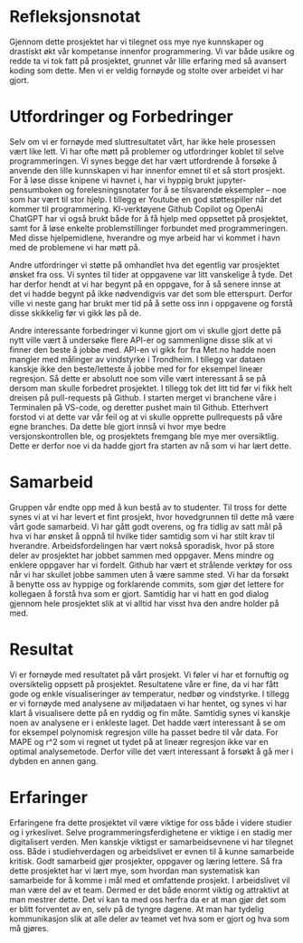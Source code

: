 # Refleksjonsnotat

Gjennom dette prosjektet har vi tilegnet oss mye nye kunnskaper og drastiskt økt vår kompetanse innenfor programmering.
Vi var både usikre og redde ta vi tok fatt på prosjektet, grunnet vår lille erfaring med så avansert koding som dette. Men vi er veldig fornøyde og stolte over arbeidet vi har gjort. 

# Utfordringer og Forbedringer
Selv om vi er fornøyde med sluttresultatet vårt, har ikke hele prosessen vært like lett. 
Vi har ofte møtt på problemer og utfordringer koblet til selve programmeringen. Vi synes begge det har vært utfordrende å forsøke å anvende den lille kunnskapen vi har innenfor emnet til et så stort prosjekt. For å løse disse knipene vi havnet i, har vi hyppig brukt jupyter-pensumboken og forelesningsnotater for å se tilsvarende eksempler – noe som har vært til stor hjelp. I tillegg er Youtube en god støttespiller når det kommer til programmering. KI-verktøyene Github Copilot og OpenAi ChatGPT har vi også brukt både for å få hjelp med oppsettet på prosjektet, samt for å løse enkelte problemstillinger forbundet med programmeringen. 
Med disse hjelpemidlene, hverandre og mye arbeid har vi kommet i havn med de problemene vi har møtt på. 

Andre utfordringer vi støtte på omhandlet hva det egentlig var prosjektet ønsket fra oss. Vi syntes til tider at oppgavene var litt vanskelige å tyde. Det har derfor hendt at vi har begynt på en oppgave, for å så senere innse at det vi hadde begynt på ikke nødvendigvis var det som ble etterspurt. Derfor ville vi neste gang har brukt mer tid på å sette oss inn i oppgavene og forstå disse skikkelig før vi gikk løs på de.

Andre interessante forbedringer vi kunne gjort om vi skulle gjort dette på nytt ville vært å undersøke flere API-er og sammenligne disse slik at vi finner den beste å jobbe med. API-en vi gikk for fra Met.no hadde noen mangler med målinger av vindstyrke i Trondheim. I tillegg var dataen kanskje ikke den beste/letteste å jobbe med for for eksempel lineær regresjon. Så dette er absolutt noe som ville vært interessant å se på dersom man skulle forbedret prosjektet. 
I tillegg tok det litt tid før vi fikk helt dreisen på pull-requests på Github. I starten merget vi branchene våre i Terminalen på VS-code, og deretter pushet main til Github. Etterhvert forstod vi at dette var vår feil og at vi skulle opprette pullrequests på våre egne branches. Da dette ble gjort innså vi hvor mye bedre versjonskontrollen ble, og prosjektets fremgang ble mye mer oversiktlig. Dette er derfor noe vi da hadde gjort fra starten av nå som vi har lært dette. 

# Samarbeid 
Gruppen vår endte opp med å kun bestå av to studenter. Til tross for dette synes vi at vi har levert et fint prosjekt, hvor hovedgrunnen til dette må være vårt gode samarbeid. Vi har gått godt overens, og fra tidlig av satt mål på hva vi har ønsket å oppnå til hvilke tider samtidig som vi har stilt krav til hverandre. 
Arbeidsfordelingen har vært nokså sporadisk, hvor på store deler av prosjektet har jobbet sammen med oppgaver. Mens mindre og enklere oppgaver har vi fordelt. 
Github har vært et strålende verktøy for oss når vi har skullet jobbe sammen uten å være samme sted. Vi har da forsøkt å benytte oss av hyppige og forklarende commits, som gjør det lettere for kollegaen å forstå hva som er gjort. Samtidig har vi hatt en god dialog gjennom hele prosjektet slik at vi alltid har visst hva den andre holder på med. 


# Resultat
Vi er fornøyde med resultatet på vårt prosjekt. Vi føler vi har et fornuftig og oversiktelig oppsett på prosjektet. 
Resultatene våre er fine, da vi har fått gode og enkle visualiseringer av temperatur, nedbør og vindstyrke. I tillegg er vi fornøyde med analysene av miljødataen vi har hentet, og synes vi har klart å visualisere dette på en ryddig og fin måte. 
Samtidig synes vi kanskje noen av analysene er i enkleste laget. Det hadde vært interessant å se om for eksempel polynomisk regresjon ville ha passet bedre til vår data. For MAPE og r^2 som vi regnet ut tydet på at lineær regresjon ikke var en optimal analysemetode. 
 Derfor ville det vært interessant å forsøkt å gå mer i dybden en annen gang. 

# Erfaringer 
Erfaringene fra dette prosjektet vil være viktige for oss både i videre studier og i yrkeslivet. Selve programmeringsferdighetene er viktige i en stadig mer digitalisert verden. Men kanskje viktigst er samarbeidsevnene vi har tilegnet oss. Både i studiehverdagen og arbeidslivet er evnen til å kunne samarbeide kritisk. Godt samarbeid gjør prosjekter, oppgaver og læring lettere. Så fra dette prosjektet har vi lært mye, som hvordan man systematisk kan samarbeide for å komme i mål med et omfattende prosjekt. 
I arbeidslivet vil man være del av et team. Dermed er det både enormt viktig og attraktivt at man mestrer dette. Det vi kan ta med oss herfra da er at man gjør det som er blitt forventet av en, selv på de tyngre dagene. At man har tydelig kommunikasjon slik at alle deler av teamet vet hva som er gjort og hva som må gjøres. 